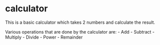 # calculator

This is a basic calculator which takes 2 numbers and calculate the result.


Various operations that are done by the calculator are:
	- Add
	- Subtract
	- Multiply
	- Divide
	- Power
	- Remainder
